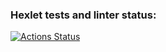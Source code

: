 ### Hexlet tests and linter status:
[![Actions Status](https://github.com/dbekin/python-project-49/workflows/hexlet-check/badge.svg)](https://github.com/dbekin/python-project-49/actions)